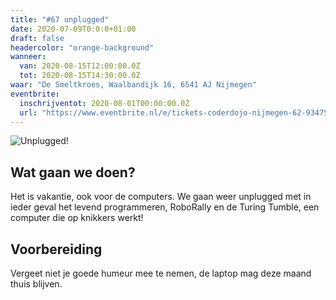 ```yaml
---
title: "#67 unplugged"
date: 2020-07-09T0:0:0+01:00
draft: false
headercolor: "orange-background"
wanneer: 
  van: 2020-08-15T12:00:00.0Z
  tot: 2020-08-15T14:30:00.0Z
waar: "De Smeltkroes, Waalbandijk 16, 6541 AJ Nijmegen"
eventbrite:
  inschrijventot: 2020-08-01T00:00:00.0Z
  url: "https://www.eventbrite.nl/e/tickets-coderdojo-nijmegen-62-93475366337"
---
```

![Unplugged!](https://cdn.evbuc.com/images/65758637/187233351803/1/original.20190715-200448?timestamp=1594306515673)
## Wat gaan we doen?
Het is vakantie, ook voor de computers. We gaan weer unplugged met in ieder geval het levend programmeren, RoboRally en de Turing Tumble, een computer die op knikkers werkt! 

 <!--more-->

## Voorbereiding
Vergeet niet je goede humeur mee te nemen, de laptop mag deze maand thuis blijven.
